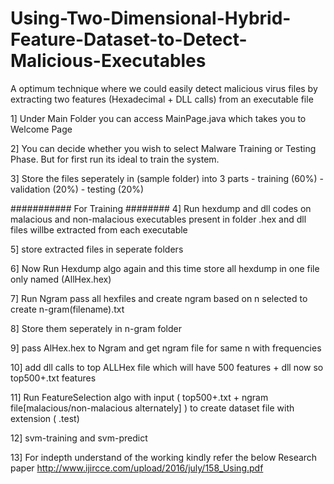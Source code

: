 # Using-Two-Dimensional-Hybrid-Feature-Dataset-to-Detect-Malicious-Executables
A optimum technique where we could easily detect malicious virus files by extracting two features (Hexadecimal + DLL calls) from an executable file

1] Under Main Folder you can access MainPage.java which takes you to Welcome Page

2] You can decide whether you wish to select Malware Training or Testing Phase. 
   But for first run its ideal to train the system.

3] Store the files seperately in (sample folder) into 3 parts 
		- training   (60%)
    - validation (20%)
		- testing    (20%)

 ########### For Training ########
4] Run hexdump and dll codes on malacious and non-malacious executables present in folder
	.hex and dll files willbe extracted from each executable

5] store extracted files in seperate folders 

6] Now Run Hexdump algo again and this time store all hexdump in one file only named (AllHex.hex) 
	
7] Run Ngram pass all hexfiles and create ngram based on n selected to create n-gram(filename).txt 

8] Store them seperately in n-gram folder

9] pass AlHex.hex to Ngram and get ngram file for same n with frequencies

10] add dll calls to top ALLHex file which will have 500 features + dll now so top500+.txt features

11] Run FeatureSelection algo with input  ( top500+.txt + ngram file[malacious/non-malacious alternately] ) to create dataset file with extension ( .test)

12] svm-training and svm-predict  

13] For indepth understand of the working kindly refer the below Research paper
     http://www.ijircce.com/upload/2016/july/158_Using.pdf
